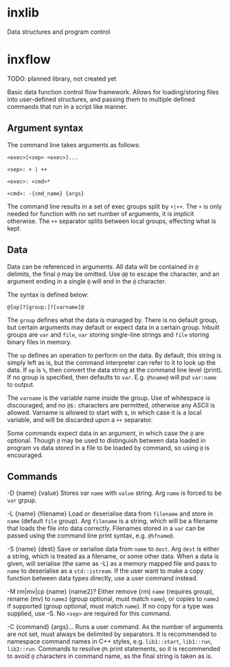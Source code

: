 # inxlib

Data structures and program control

# inxflow

TODO: planned library, not created yet

Basic data function control flow framework.
Allows for loading/storing files into user-defined structures,
and passing them to multiple defined commands that run in a script
like manner.

## Argument syntax

The command line takes arguments as follows:

	<exec>[<sep> <exec>]...

	<sep>: + | ++

	<exec>: <cmd>*

	<cmd>: -{cmd_name} {args}

The command line results in a set of exec groups split by `+|++`.
The `+` is only needed for function with no set number of arguments,
it is implicit otherwise.
The `++` separator splits between local groups, effecting what is kept.

## Data

Data can be referenced in arguments. All data will be contained in `@` delimits,
the final `@` may be omitted. Use `@@` to escape the character, and an argument
ending in a single `@` will end in the `@` character.

The syntax is defined below:

	@[op]?[group:]?[varname]@

The `group` defines what the data is managed by. There is no default group,
but certain arguments may default or expect data in a certain group.
Inbuilt groups are `var` and `file`, `var` storing single-line strings and
`file` storing binary files in memory.

The `op` defines an operation to perform on the data.
By default, this string is simply left as is, but the command interpreter
can refer to it to look up the data.
If `op` is `%`, then convert the data string at the command line level (print).
If no group is specified, then defaults to `var`.
E.g. `@%name@` will put `var:name` to output.

The `varname` is the variable name inside the group.  Use of whitespace is discouraged,
and no `@$:` characters are permitted, otherwise any ASCII is allowed.
Varname is allowed to start with `$`, in which case it is a local variable, and will be
discarded upon a `++` separator.

Some commands expect data in an argument, in which case the `@` are optional.
Though `@` may be used to distinguish between data loaded in program vs data stored
in a file to be loaded by command, so using `@` is encouraged.

## Commands

-D {name} {value}
Stores var `name` with `value` string. Arg `name` is forced to be `var` grpup.

-L {name} {filename}
Load or deserialise data from `filename` and store in `name` (default `file` group).
Arg `filename` is a string, which will be a filename that loads the file into data
correctly.
Filenames stored in a `var` can be passed using the command line print syntax, e.g. `@%fname@`.

-S {name} {dest}
Save or serialise data from `name` to `dest`.
Arg `dest` is either a string, which is treated as a filename, or some other data.
When a data is given, will serialise (the same as -L) as a memory mapped file and pass to `name`
to deserialise as a `std::istream`.
If the user want to make a copy function between data types directly, use a user command instead.

-M rm|mv|cp {name} {name2}?
Either remove (rm) `name` (requires group), rename (mv) to `name2` (group optional, must match `name`),
or copies to `name2` if supported (group optional, must match `name`).
If no copy for a type was supplied, use -S. No `<sep>` are required for this command.

-C {command} {args}...
Runs a user command. As the number of arguments are not set, must always be delimited
by separators.
It is recommended to namespace command names in C++ styles, e.g. `lib1::start`, `lib1::run`, `lib2::run`.
Commands to resolve `@%` print statements, so it is recommended to avoid `@` characters in command name,
as the final string is taken as is.
